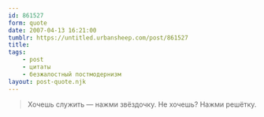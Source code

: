 ```yaml
---
id: 861527
form: quote
date: 2007-04-13 16:21:00
tumblr: https://untitled.urbansheep.com/post/861527
title: 
tags:
    - post
    - цитаты
    - безжалостный постмодернизм
layout: post-quote.njk
---
```


<blockquote>
Хочешь служить — нажми звёздочку. Не хочешь? Нажми решётку.
</blockquote>



